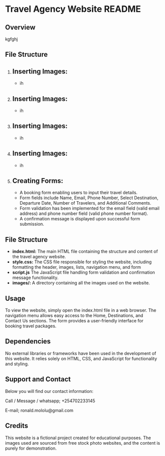 <h1>Travel Agency Website README</h1>
<h2>Overview</h2>
<p>kgfghj</p>
<h2>File Structure</h2>
<ol>
  <li><h2>Inserting Images:</h2></li>
  <ul>
    <li>ih</li>
  </ul>
  <li><h2>Inserting Images:</h2></li>
  <ul>
    <li>ih</li>
  </ul>
  <li><h2>Inserting Images:</h2></li>
  <ul>
    <li>ih</li>
  </ul>
  <li><h2>Inserting Images:</h2></li>
  <ul>
    <li>ih</li>
  </ul>
  <li><h2>Creating Forms:</h2></li>
  <ul>
    <li>A booking form enabling users to input their travel details.</li>
    <li>Form fields include Name, Email, Phone Number, Select Destination, Departure Date, Number of Travelers, and Additional Comments.</li>
    <li>Form validation has been implemented for the email field (valid email address) and phone number field (valid phone number format).</li>
    <li>A confirmation message is displayed upon successful form submission.</li>
  </ul>
</ol>
<h2>File Structure</h2>
<ul>
  <li><strong>index.html:</strong> The main HTML file containing the structure and content of the travel agency website.</li>
  <li><strong>style.css:</strong> The CSS file responsible for styling the website, including formatting the header, images, lists, navigation menu, and form</li>
  <li><strong>script.js</strong> The JavaScript file handling form validation and confirmation message functionality.</li>
  <li><strong>images/:</strong> A directory containing all the images used on the website.</li>
</ul>
<h2>Usage</h2>
<p>To view the website, simply open the index.html file in a web browser. The navigation menu allows easy access to the Home, Destinations, and Contact Us sections. The form provides a user-friendly interface for booking travel packages.</p>
<h2>Dependencies</h2>
<p>No external libraries or frameworks have been used in the development of this website. It relies solely on HTML, CSS, and JavaScript for functionality and styling.</p>
<h2>Support and Contact</h2>
<p>Below you will find our contact information:</p>
<p>Call / Message / whatsapp; +254702233145</p>
<p>E-mail; ronald.mololu@gmail.com</p>
<h2>Credits</h2>
<p>This website is a fictional project created for educational purposes. The images used are sourced from free stock photo websites, and the content is purely for demonstration.</p>
